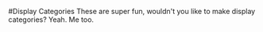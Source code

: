 #Display Categories
These are super fun, wouldn't you like to make display categories?
Yeah. Me too.